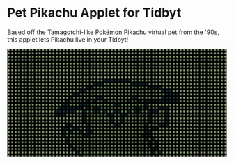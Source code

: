 # Pet Pikachu Applet for Tidbyt

Based off the Tamagotchi-like [Pokémon Pikachu](https://www.youtube.com/watch?v=Q2fHjZpaOUQ) virtual pet from the '90s, this applet lets Pikachu live in your Tidbyt!

![Pet Pikachu Applet for Tidbyt](petpikachu.png)